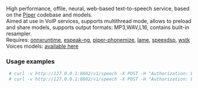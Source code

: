 <p>
  High performance, offile, neural, web-based text-to-speech service, based on the <a href="https://github.com/rhasspy/piper" target="_blank">Piper</a> codebase and models. <br>
  Aimed at use in VoIP services, supports multithread mode, allows to preload and share models, supports output formats: MP3,WAV,L16, contains built-in resampler. <br>
  Requires: 
    <a href="https://onnxruntime.ai/" target="_blank">onnxruntime</a>, 
    <a href="https://github.com/espeak-ng/espeak-ng" target="_blank">espeak-ng</a>, 
    <a href="https://github.com/rhasspy/piper-phonemize" target="_blank">piper-phonemize</a>,  
    <a href="https://lame.sourceforge.io/" target="_blank">lame</a>, 
    <a href="https://github.com/xiph/speexdsp" target="_blank">speexdsp</a>, 
    <a href="https://github.com/akscf/wstk_c" target="_blank">wstk</a>
    <br>
 Voices models: <a href="https://github.com/rhasspy/piper/blob/master/VOICES.md" target="_blank">available here</a>
</p>

### Usage examples
```Bash
 # curl -v http://127.0.0.1:8802/v1/speech -X POST -H "Authorization: Bearer secret" -H "Content-Type: application/json; charset=utf-8" -d '{"language":"en","samplerate":8000,"format":"mp3","input":"Hello world!"}' --output result.mp3
 # curl -v http://127.0.0.1:8802/v1/speech -X POST -H "Authorization: Bearer secret" -H "Content-Type: application/json; charset=utf-8" -d '{"language":"en","samplerate":8000,"format":"wav","input":"Hello world!"}' --output result.wav
```

